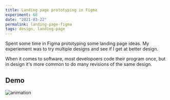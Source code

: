 ```yaml
---
title: Landing page prototyping in Figma
experiment: 68
date: "2021-03-22"
permalink: landing-page-figma
tags: design, landing-page
---
```


Spent some time in Figma prototyping some landing page ideas. My experiement was to try multiple designs and see if I get at better design. 

When it comes to software, most developoers code their program once, but in design it's more common to do many revisions of the same design.

## Demo

<img alt="animation" src="https://res.cloudinary.com/dzwnkx0mk/image/upload/v1616386260/1000experiments.dev/Code_animation_landing_page_g05ens.png"/>
